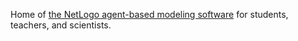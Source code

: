Home of [the NetLogo agent-based modeling software](www.netlogo.org) for students, teachers, and scientists.
